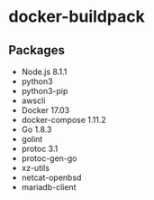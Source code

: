 # docker-buildpack

## Packages

- Node.js 8.1.1
- python3
- python3-pip
- awscli
- Docker 17.03
- docker-compose 1.11.2
- Go 1.8.3
- golint
- protoc 3.1
- protoc-gen-go
- xz-utils
- netcat-openbsd
- mariadb-client
